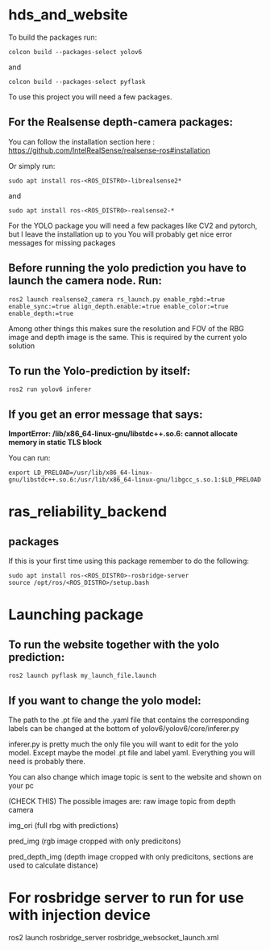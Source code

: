 # hds_and_website

To build the packages run:
```
colcon build --packages-select yolov6
```
and
```
colcon build --packages-select pyflask
```
To use this project you will need a few packages.

## For the Realsense depth-camera packages:

You can follow the installation section here : https://github.com/IntelRealSense/realsense-ros#installation

Or simply run:
```
sudo apt install ros-<ROS_DISTRO>-librealsense2*
```
and
```
sudo apt install ros-<ROS_DISTRO>-realsense2-*
```

For the YOLO package you will need a few packages like CV2 and pytorch, but I leave the installation up to you
You will probably get nice error messages for missing packages

## Before running the yolo prediction you have to launch the camera node. Run:
```
ros2 launch realsense2_camera rs_launch.py enable_rgbd:=true enable_sync:=true align_depth.enable:=true enable_color:=true enable_depth:=true 
```

Among other things this makes sure the resolution and FOV of the RBG image and depth image is the same. This is required by the current yolo solution

## To run the Yolo-prediction by itself:
```
ros2 run yolov6 inferer
```

## If you get an error message that says:
**ImportError: /lib/x86_64-linux-gnu/libstdc++.so.6: cannot allocate memory in static TLS block**

You can run:
```
export LD_PRELOAD=/usr/lib/x86_64-linux-gnu/libstdc++.so.6:/usr/lib/x86_64-linux-gnu/libgcc_s.so.1:$LD_PRELOAD
```

# ras_reliability_backend

## packages

If this is your first time using this package remember to do the following:
```
sudo apt install ros-<ROS_DISTRO>-rosbridge-server
source /opt/ros/<ROS_DISTRO>/setup.bash
```


# Launching package

## To run the website together with the yolo prediction:
```
ros2 launch pyflask my_launch_file.launch
```

## If you want to change the yolo model:

The path to the .pt file and the .yaml file that contains the corresponding labels can be changed at the bottom of yolov6/yolov6/core/inferer.py

inferer.py is pretty much the only file you will want to edit for the yolo model. Except maybe the model .pt file and label yaml. Everything you will need is probably there.

You can also change which image topic is sent to the website and shown on your pc

(CHECK THIS) The possible images are:
raw image topic from depth camera

img_ori (full rbg with predictions)

pred_img (rgb image cropped with only predicitons)

pred_depth_img (depth image cropped with only predicitons, sections are used to calculate distance)



# For rosbridge server to run for use with injection device
ros2 launch rosbridge_server rosbridge_websocket_launch.xml
